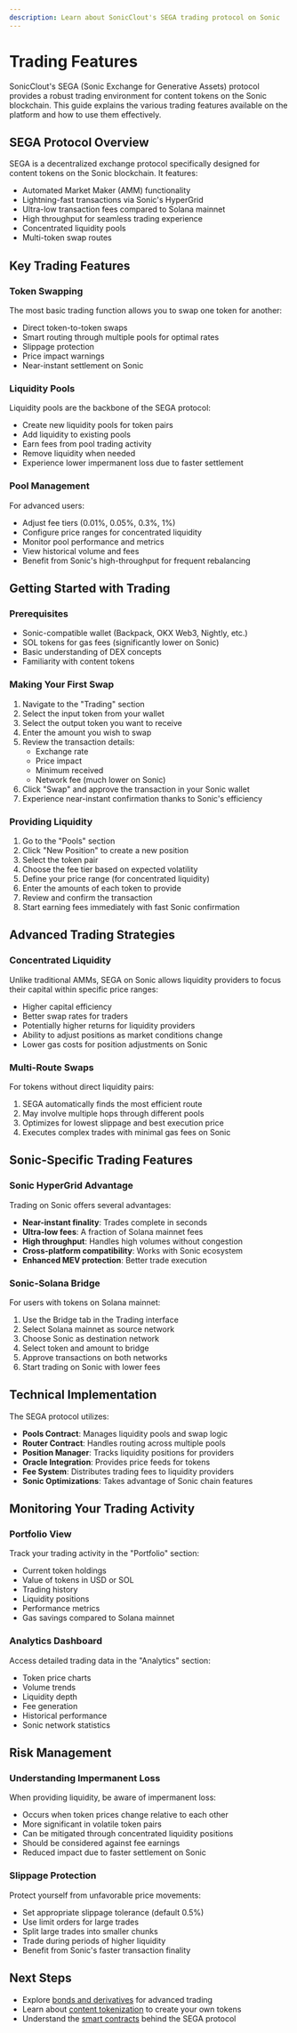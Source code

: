 ```yaml
---
description: Learn about SonicClout's SEGA trading protocol on Sonic
---
```


# Trading Features

SonicClout's SEGA (Sonic Exchange for Generative Assets) protocol provides a robust trading environment for content tokens on the Sonic blockchain. This guide explains the various trading features available on the platform and how to use them effectively.

## SEGA Protocol Overview

SEGA is a decentralized exchange protocol specifically designed for content tokens on the Sonic blockchain. It features:

- Automated Market Maker (AMM) functionality
- Lightning-fast transactions via Sonic's HyperGrid
- Ultra-low transaction fees compared to Solana mainnet
- High throughput for seamless trading experience
- Concentrated liquidity pools
- Multi-token swap routes

## Key Trading Features

### Token Swapping

The most basic trading function allows you to swap one token for another:

- Direct token-to-token swaps
- Smart routing through multiple pools for optimal rates
- Slippage protection
- Price impact warnings
- Near-instant settlement on Sonic

### Liquidity Pools

Liquidity pools are the backbone of the SEGA protocol:

- Create new liquidity pools for token pairs
- Add liquidity to existing pools
- Earn fees from pool trading activity
- Remove liquidity when needed
- Experience lower impermanent loss due to faster settlement

### Pool Management

For advanced users:

- Adjust fee tiers (0.01%, 0.05%, 0.3%, 1%)
- Configure price ranges for concentrated liquidity
- Monitor pool performance and metrics
- View historical volume and fees
- Benefit from Sonic's high-throughput for frequent rebalancing

## Getting Started with Trading

### Prerequisites

- Sonic-compatible wallet (Backpack, OKX Web3, Nightly, etc.)
- SOL tokens for gas fees (significantly lower on Sonic)
- Basic understanding of DEX concepts
- Familiarity with content tokens

### Making Your First Swap

1. Navigate to the "Trading" section
2. Select the input token from your wallet
3. Select the output token you want to receive
4. Enter the amount you wish to swap
5. Review the transaction details:
   - Exchange rate
   - Price impact
   - Minimum received
   - Network fee (much lower on Sonic)
6. Click "Swap" and approve the transaction in your Sonic wallet
7. Experience near-instant confirmation thanks to Sonic's efficiency

### Providing Liquidity

1. Go to the "Pools" section
2. Click "New Position" to create a new position
3. Select the token pair
4. Choose the fee tier based on expected volatility
5. Define your price range (for concentrated liquidity)
6. Enter the amounts of each token to provide
7. Review and confirm the transaction
8. Start earning fees immediately with fast Sonic confirmation

## Advanced Trading Strategies

### Concentrated Liquidity

Unlike traditional AMMs, SEGA on Sonic allows liquidity providers to focus their capital within specific price ranges:

- Higher capital efficiency
- Better swap rates for traders
- Potentially higher returns for liquidity providers
- Ability to adjust positions as market conditions change
- Lower gas costs for position adjustments on Sonic

### Multi-Route Swaps

For tokens without direct liquidity pairs:

1. SEGA automatically finds the most efficient route
2. May involve multiple hops through different pools
3. Optimizes for lowest slippage and best execution price
4. Executes complex trades with minimal gas fees on Sonic

## Sonic-Specific Trading Features

### Sonic HyperGrid Advantage

Trading on Sonic offers several advantages:

- **Near-instant finality**: Trades complete in seconds
- **Ultra-low fees**: A fraction of Solana mainnet fees
- **High throughput**: Handles high volumes without congestion
- **Cross-platform compatibility**: Works with Sonic ecosystem
- **Enhanced MEV protection**: Better trade execution

### Sonic-Solana Bridge

For users with tokens on Solana mainnet:

1. Use the Bridge tab in the Trading interface
2. Select Solana mainnet as source network
3. Choose Sonic as destination network
4. Select token and amount to bridge
5. Approve transactions on both networks
6. Start trading on Sonic with lower fees

## Technical Implementation

The SEGA protocol utilizes:

- **Pools Contract**: Manages liquidity pools and swap logic
- **Router Contract**: Handles routing across multiple pools
- **Position Manager**: Tracks liquidity positions for providers
- **Oracle Integration**: Provides price feeds for tokens
- **Fee System**: Distributes trading fees to liquidity providers
- **Sonic Optimizations**: Takes advantage of Sonic chain features

## Monitoring Your Trading Activity

### Portfolio View

Track your trading activity in the "Portfolio" section:

- Current token holdings
- Value of tokens in USD or SOL
- Trading history
- Liquidity positions
- Performance metrics
- Gas savings compared to Solana mainnet

### Analytics Dashboard

Access detailed trading data in the "Analytics" section:

- Token price charts
- Volume trends
- Liquidity depth
- Fee generation
- Historical performance
- Sonic network statistics

## Risk Management

### Understanding Impermanent Loss

When providing liquidity, be aware of impermanent loss:

- Occurs when token prices change relative to each other
- More significant in volatile token pairs
- Can be mitigated through concentrated liquidity positions
- Should be considered against fee earnings
- Reduced impact due to faster settlement on Sonic

### Slippage Protection

Protect yourself from unfavorable price movements:

- Set appropriate slippage tolerance (default 0.5%)
- Use limit orders for large trades
- Split large trades into smaller chunks
- Trade during periods of higher liquidity
- Benefit from Sonic's faster transaction finality

## Next Steps

- Explore [bonds and derivatives](bonds-derivatives.md) for advanced trading
- Learn about [content tokenization](content-tokenization.md) to create your own tokens
- Understand the [smart contracts](smart-contracts.md) behind the SEGA protocol 
